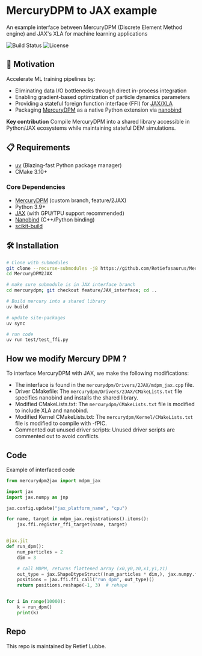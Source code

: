 # MercuryDPM to JAX example

An example interface between MercuryDPM (Discrete Element Method engine) and JAX's XLA for machine learning applications

![Build Status](https://img.shields.io/badge/build-passing-brightgreen)
![License](https://img.shields.io/badge/license-MIT-blue)

## 🌟 Motivation
Accelerate ML training pipelines by:
- Eliminating data I/O bottlenecks through direct in-process integration
- Enabling gradient-based optimization of particle dynamics parameters
- Providing a stateful foreign function interface (FFI) for [JAX/XLA](https://docs.jax.dev/en/latest/ffi.html)
- Packaging [MercuryDPM](https://bitbucket.org/mercurydpm/mercurydpm/src/master/) as a native Python extension via [nanobind](https://github.com/wjakob/nanobind)

**Key contribution** Compile MercuryDPM into a shared library accessible in Python/JAX ecosystems while maintaining stateful DEM simulations. 

## 📋 Requirements
- [uv](https://github.com/astral-sh/uv) (Blazing-fast Python package manager)
- CMake 3.10+

### Core Dependencies
- [MercuryDPM](https://www.mercurydpm.org) (custom branch, feature/2JAX)
- Python 3.9+
- [JAX](https://github.com/google/jax) (with GPU/TPU support recommended)
- [Nanobind](https://github.com/wjakob/nanobind) (C++/Python binding)
- [scikit-build](https://scikit-build.readthedocs.io/)

## 🛠 Installation

```bash
# Clone with submodules
git clone --recurse-submodules -j8 https://github.com/Retiefasaurus/MercuryDPM2JAX.git
cd MercuryDPM2JAX

# make sure submodule is in JAX interface branch
cd mercurydpm; git checkout feature/JAX_interface; cd ..

# Build mercury into a shared library
uv build

# update site-packages
uv sync

# run code
uv run test/test_ffi.py

```
## How we modify Mercury DPM ?
To interface MercuryDPM with JAX, we make the following modifications:
- The interface is found in the `mercurydpm/Drivers/2JAX/mdpm_jax.cpp` file.
- Driver CMakefile: The `mercurydpm/Drivers/2JAX/CMakeLists.txt` file specifies nanobind and installs the shared library.
- Modified CMakeLists.txt: The `mercurydpm/CMakeLists.txt` file is modified to include XLA and nanobind.
- Modified Kernel CMakeLists.txt: The `mercurydpm/Kernel/CMakeLists.txt` file is modified to compile with -fPIC.
- Commented out unused driver scripts: Unused driver scripts are commented out to avoid conflicts.

## Code
Example of interfaced code
```python
from mercurydpm2jax import mdpm_jax

import jax
import jax.numpy as jnp

jax.config.update("jax_platform_name", "cpu")

for name, target in mdpm_jax.registrations().items():
    jax.ffi.register_ffi_target(name, target)


@jax.jit
def run_dpm():
    num_particles = 2
    dim = 3

    # call MDPM, returns flattened array (x0,y0,z0,x1,y1,z1)
    out_type = jax.ShapeDtypeStruct((num_particles * dim,), jax.numpy.float32)
    positions = jax.ffi.ffi_call("run_dpm", out_type)()
    return positions.reshape(-1, 3)  # rehape


for i in range(10000):
    k = run_dpm()
    print(k)
```

## Repo

This repo is maintained by Retief Lubbe.
